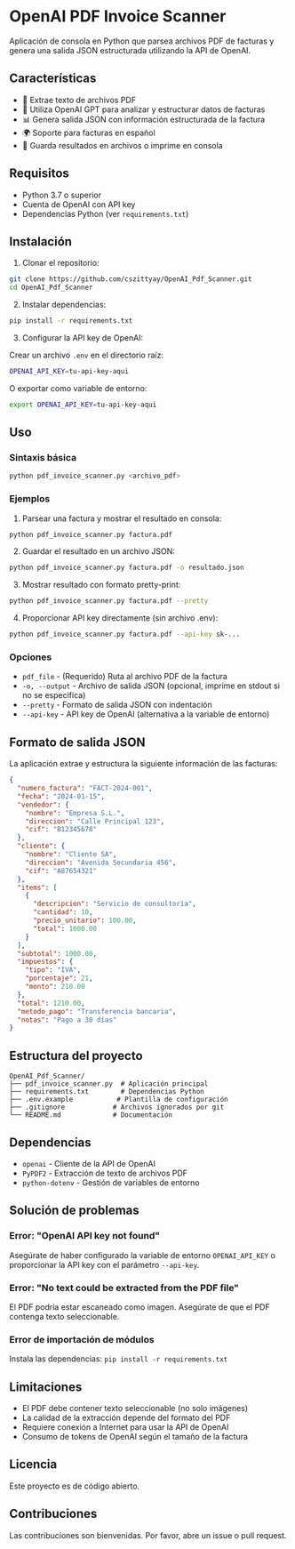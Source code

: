 # OpenAI PDF Invoice Scanner

Aplicación de consola en Python que parsea archivos PDF de facturas y genera una salida JSON estructurada utilizando la API de OpenAI.

## Características

- 📄 Extrae texto de archivos PDF
- 🤖 Utiliza OpenAI GPT para analizar y estructurar datos de facturas
- 📊 Genera salida JSON con información estructurada de la factura
- 🌍 Soporte para facturas en español
- 💾 Guarda resultados en archivos o imprime en consola

## Requisitos

- Python 3.7 o superior
- Cuenta de OpenAI con API key
- Dependencias Python (ver `requirements.txt`)

## Instalación

1. Clonar el repositorio:
```bash
git clone https://github.com/cszittyay/OpenAI_Pdf_Scanner.git
cd OpenAI_Pdf_Scanner
```

2. Instalar dependencias:
```bash
pip install -r requirements.txt
```

3. Configurar la API key de OpenAI:

Crear un archivo `.env` en el directorio raíz:
```bash
OPENAI_API_KEY=tu-api-key-aqui
```

O exportar como variable de entorno:
```bash
export OPENAI_API_KEY=tu-api-key-aqui
```

## Uso

### Sintaxis básica

```bash
python pdf_invoice_scanner.py <archivo_pdf>
```

### Ejemplos

1. Parsear una factura y mostrar el resultado en consola:
```bash
python pdf_invoice_scanner.py factura.pdf
```

2. Guardar el resultado en un archivo JSON:
```bash
python pdf_invoice_scanner.py factura.pdf -o resultado.json
```

3. Mostrar resultado con formato pretty-print:
```bash
python pdf_invoice_scanner.py factura.pdf --pretty
```

4. Proporcionar API key directamente (sin archivo .env):
```bash
python pdf_invoice_scanner.py factura.pdf --api-key sk-...
```

### Opciones

- `pdf_file` - (Requerido) Ruta al archivo PDF de la factura
- `-o, --output` - Archivo de salida JSON (opcional, imprime en stdout si no se especifica)
- `--pretty` - Formato de salida JSON con indentación
- `--api-key` - API key de OpenAI (alternativa a la variable de entorno)

## Formato de salida JSON

La aplicación extrae y estructura la siguiente información de las facturas:

```json
{
  "numero_factura": "FACT-2024-001",
  "fecha": "2024-01-15",
  "vendedor": {
    "nombre": "Empresa S.L.",
    "direccion": "Calle Principal 123",
    "cif": "B12345678"
  },
  "cliente": {
    "nombre": "Cliente SA",
    "direccion": "Avenida Secundaria 456",
    "cif": "A87654321"
  },
  "items": [
    {
      "descripcion": "Servicio de consultoría",
      "cantidad": 10,
      "precio_unitario": 100.00,
      "total": 1000.00
    }
  ],
  "subtotal": 1000.00,
  "impuestos": {
    "tipo": "IVA",
    "porcentaje": 21,
    "monto": 210.00
  },
  "total": 1210.00,
  "metodo_pago": "Transferencia bancaria",
  "notas": "Pago a 30 días"
}
```

## Estructura del proyecto

```
OpenAI_Pdf_Scanner/
├── pdf_invoice_scanner.py  # Aplicación principal
├── requirements.txt        # Dependencias Python
├── .env.example           # Plantilla de configuración
├── .gitignore            # Archivos ignorados por git
└── README.md             # Documentación
```

## Dependencias

- `openai` - Cliente de la API de OpenAI
- `PyPDF2` - Extracción de texto de archivos PDF
- `python-dotenv` - Gestión de variables de entorno

## Solución de problemas

### Error: "OpenAI API key not found"
Asegúrate de haber configurado la variable de entorno `OPENAI_API_KEY` o proporcionar la API key con el parámetro `--api-key`.

### Error: "No text could be extracted from the PDF file"
El PDF podría estar escaneado como imagen. Asegúrate de que el PDF contenga texto seleccionable.

### Error de importación de módulos
Instala las dependencias: `pip install -r requirements.txt`

## Limitaciones

- El PDF debe contener texto seleccionable (no solo imágenes)
- La calidad de la extracción depende del formato del PDF
- Requiere conexión a Internet para usar la API de OpenAI
- Consumo de tokens de OpenAI según el tamaño de la factura

## Licencia

Este proyecto es de código abierto.

## Contribuciones

Las contribuciones son bienvenidas. Por favor, abre un issue o pull request.